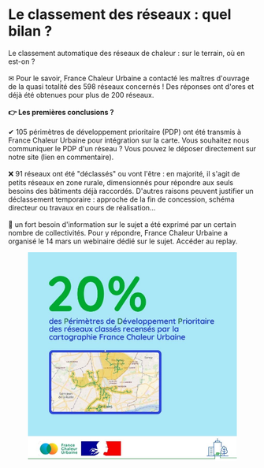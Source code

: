 # Le classement des réseaux : quel bilan ?

Le classement automatique des réseaux de chaleur : sur le terrain, où en est-on ?\
\
✉ Pour le savoir, France Chaleur Urbaine a contacté les maîtres d'ouvrage de la quasi totalité des 598 réseaux concernés ! Des réponses ont d'ores et déjà été obtenues pour plus de 200 réseaux.\
\
**👉 Les premières conclusions ?**\
\
✔ 105 périmètres de développement prioritaire (PDP) ont été transmis à France Chaleur Urbaine pour intégration sur la carte. Vous souhaitez nous communiquer le PDP d'un réseau ? Vous pouvez le déposer directement sur notre site (lien en commentaire).\
\
❌ 91 réseaux ont été "déclassés" ou vont l'être : en majorité, il s'agit de petits réseaux en zone rurale, dimensionnés pour répondre aux seuls besoins des bâtiments déjà raccordés. D'autres raisons peuvent justifier un déclassement temporaire : approche de la fin de concession, schéma directeur ou travaux en cours de réalisation...\
\
🤔 un fort besoin d'information sur le sujet a été exprimé par un certain nombre de collectivités. Pour y répondre, France Chaleur Urbaine a organisé le 14 mars un webinaire dédié sur le sujet. Accéder au replay.

<figure><img src=".gitbook/assets/5.jpg" alt=""><figcaption></figcaption></figure>
